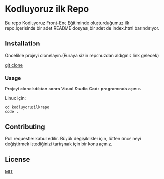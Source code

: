 # Kodluyoruz ilk Repo

 

 Bu repo Kodluyoruz Front-End Eğitiminde oluşturduğumuz ilk repo.İçerisinde bir adet README dosyası,bir adet de index.html barındırıyor. 

## Installation

Öncelikle projeyi clonelayın.(Buraya sizin reponuzdan aldığınız link gelecek)

[git clone](https://github.com/esmacokyuksel/kodluyoruzilkrepo.git)

### Usage

Projeyi cloneladıktan sonra Visual Studio Code programında açınız.

Linux için: 

```linux
cd kodluyoruzilkrepo
code .
```

## Contributing

Pull requestler kabul edilir. Büyük değişiklikler için, lütfen önce neyi değiştirmek istediğinizi tartışmak için bir konu açınız.

## License

[MIT](https://choosealicense.com/licenses/mit/)





